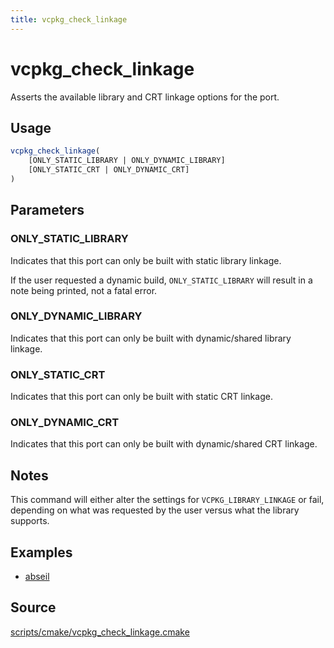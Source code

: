 ```yaml
---
title: vcpkg_check_linkage
---
```


# vcpkg_check_linkage

Asserts the available library and CRT linkage options for the port.

## Usage

```cmake
vcpkg_check_linkage(
    [ONLY_STATIC_LIBRARY | ONLY_DYNAMIC_LIBRARY]
    [ONLY_STATIC_CRT | ONLY_DYNAMIC_CRT]
)
```

## Parameters

### ONLY_STATIC_LIBRARY

Indicates that this port can only be built with static library linkage.

If the user requested a dynamic build, `ONLY_STATIC_LIBRARY` will result in a note being printed, not a fatal error.

### ONLY_DYNAMIC_LIBRARY

Indicates that this port can only be built with dynamic/shared library linkage.

### ONLY_STATIC_CRT

Indicates that this port can only be built with static CRT linkage.

### ONLY_DYNAMIC_CRT

Indicates that this port can only be built with dynamic/shared CRT linkage.

## Notes

This command will either alter the settings for `VCPKG_LIBRARY_LINKAGE` or fail, depending on what was requested by the user versus what the library supports.

## Examples

- [abseil](https://github.com/Microsoft/vcpkg/blob/master/ports/abseil/portfile.cmake)

## Source

[scripts/cmake/vcpkg\_check\_linkage.cmake](https://github.com/Microsoft/vcpkg/blob/master/scripts/cmake/vcpkg_check_linkage.cmake)

